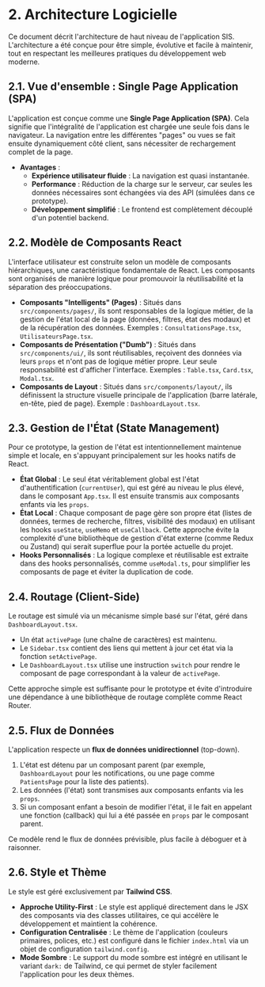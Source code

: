 # 2. Architecture Logicielle

Ce document décrit l'architecture de haut niveau de l'application SIS. L'architecture a été conçue pour être simple, évolutive et facile à maintenir, tout en respectant les meilleures pratiques du développement web moderne.

## 2.1. Vue d'ensemble : Single Page Application (SPA)

L'application est conçue comme une **Single Page Application (SPA)**. Cela signifie que l'intégralité de l'application est chargée une seule fois dans le navigateur. La navigation entre les différentes "pages" ou vues se fait ensuite dynamiquement côté client, sans nécessiter de rechargement complet de la page.

-   **Avantages** :
    -   **Expérience utilisateur fluide** : La navigation est quasi instantanée.
    -   **Performance** : Réduction de la charge sur le serveur, car seules les données nécessaires sont échangées via des API (simulées dans ce prototype).
    -   **Développement simplifié** : Le frontend est complètement découplé d'un potentiel backend.

## 2.2. Modèle de Composants React

L'interface utilisateur est construite selon un modèle de composants hiérarchiques, une caractéristique fondamentale de React. Les composants sont organisés de manière logique pour promouvoir la réutilisabilité et la séparation des préoccupations.

-   **Composants "Intelligents" (Pages)** : Situés dans `src/components/pages/`, ils sont responsables de la logique métier, de la gestion de l'état local de la page (données, filtres, état des modaux) et de la récupération des données. Exemples : `ConsultationsPage.tsx`, `UtilisateursPage.tsx`.
-   **Composants de Présentation ("Dumb")** : Situés dans `src/components/ui/`, ils sont réutilisables, reçoivent des données via leurs `props` et n'ont pas de logique métier propre. Leur seule responsabilité est d'afficher l'interface. Exemples : `Table.tsx`, `Card.tsx`, `Modal.tsx`.
-   **Composants de Layout** : Situés dans `src/components/layout/`, ils définissent la structure visuelle principale de l'application (barre latérale, en-tête, pied de page). Exemple : `DashboardLayout.tsx`.

## 2.3. Gestion de l'État (State Management)

Pour ce prototype, la gestion de l'état est intentionnellement maintenue simple et locale, en s'appuyant principalement sur les hooks natifs de React.

-   **État Global** : Le seul état véritablement global est l'état d'authentification (`currentUser`), qui est géré au niveau le plus élevé, dans le composant `App.tsx`. Il est ensuite transmis aux composants enfants via les `props`.
-   **État Local** : Chaque composant de page gère son propre état (listes de données, termes de recherche, filtres, visibilité des modaux) en utilisant les hooks `useState`, `useMemo` et `useCallback`. Cette approche évite la complexité d'une bibliothèque de gestion d'état externe (comme Redux ou Zustand) qui serait superflue pour la portée actuelle du projet.
-   **Hooks Personnalisés** : La logique complexe et réutilisable est extraite dans des hooks personnalisés, comme `useModal.ts`, pour simplifier les composants de page et éviter la duplication de code.

## 2.4. Routage (Client-Side)

Le routage est simulé via un mécanisme simple basé sur l'état, géré dans `DashboardLayout.tsx`.

-   Un état `activePage` (une chaîne de caractères) est maintenu.
-   Le `Sidebar.tsx` contient des liens qui mettent à jour cet état via la fonction `setActivePage`.
-   Le `DashboardLayout.tsx` utilise une instruction `switch` pour rendre le composant de page correspondant à la valeur de `activePage`.

Cette approche simple est suffisante pour le prototype et évite d'introduire une dépendance à une bibliothèque de routage complète comme React Router.

## 2.5. Flux de Données

L'application respecte un **flux de données unidirectionnel** (top-down).

1.  L'état est détenu par un composant parent (par exemple, `DashboardLayout` pour les notifications, ou une page comme `PatientsPage` pour la liste des patients).
2.  Les données (l'état) sont transmises aux composants enfants via les `props`.
3.  Si un composant enfant a besoin de modifier l'état, il le fait en appelant une fonction (callback) qui lui a été passée en `props` par le composant parent.

Ce modèle rend le flux de données prévisible, plus facile à déboguer et à raisonner.

## 2.6. Style et Thème

Le style est géré exclusivement par **Tailwind CSS**.

-   **Approche Utility-First** : Le style est appliqué directement dans le JSX des composants via des classes utilitaires, ce qui accélère le développement et maintient la cohérence.
-   **Configuration Centralisée** : Le thème de l'application (couleurs primaires, polices, etc.) est configuré dans le fichier `index.html` via un objet de configuration `tailwind.config`.
-   **Mode Sombre** : Le support du mode sombre est intégré en utilisant le variant `dark:` de Tailwind, ce qui permet de styler facilement l'application pour les deux thèmes.
